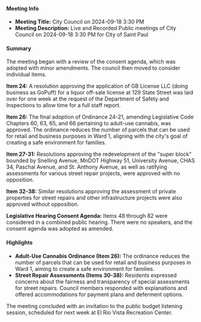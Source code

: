 ---
---

#### Meeting Info
- **Meeting Title:** City Council on 2024-09-18 3:30 PM
- **Meeting Description:** Live and Recorded Public meetings of City Council on 2024-09-18 3:30 PM for City of Saint Paul

#### Summary

The meeting began with a review of the consent agenda, which was adopted with minor amendments. The council then moved to consider individual items.

**Item 24:** A resolution approving the application of GB License LLC (doing business as GoPuff) for a liquor off-sale license at 129 State Street was laid over for one week at the request of the Department of Safety and Inspections to allow time for a full staff report.

**Item 26:** The final adoption of Ordinance 24-21, amending Legislative Code Chapters 60, 63, 65, and 66 pertaining to adult-use cannabis, was approved. The ordinance reduces the number of parcels that can be used for retail and business purposes in Ward 1, aligning with the city's goal of creating a safe environment for families.

**Item 27-31:** Resolutions approving the redevelopment of the "super block" bounded by Snelling Avenue, MnDOT Highway 51, University Avenue, CHAS 34, Paschal Avenue, and St. Anthony Avenue, as well as ratifying assessments for various street repair projects, were approved with no opposition.

**Item 32-38:** Similar resolutions approving the assessment of private properties for street repairs and other infrastructure projects were also approved without opposition.

**Legislative Hearing Consent Agenda:** Items 48 through 82 were considered in a combined public hearing. There were no speakers, and the consent agenda was adopted as amended.

#### Highlights

* **Adult-Use Cannabis Ordinance (Item 26):** The ordinance reduces the number of parcels that can be used for retail and business purposes in Ward 1, aiming to create a safe environment for families.
* **Street Repair Assessments (Items 30-38):** Residents expressed concerns about the fairness and transparency of special assessments for street repairs. Council members responded with explanations and offered accommodations for payment plans and deferment options.

The meeting concluded with an invitation to the public budget listening session, scheduled for next week at El Rio Vista Recreation Center.


